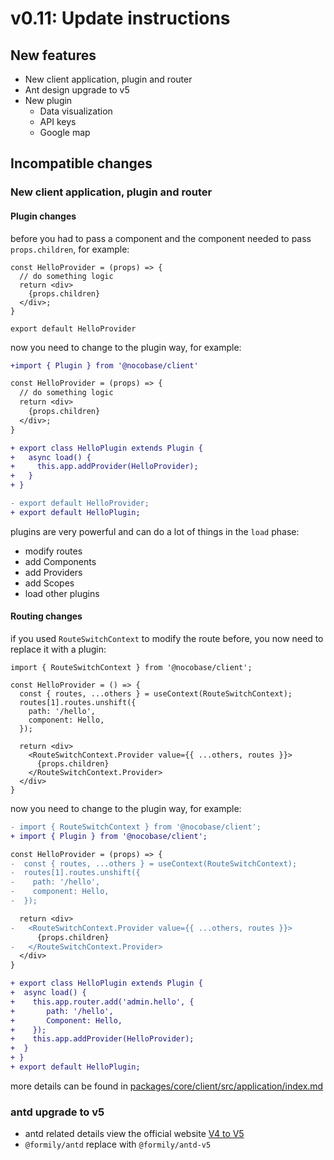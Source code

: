 # v0.11: Update instructions

## New features

- New client application, plugin and router
- Ant design upgrade to v5
- New plugin
  - Data visualization
  - API keys
  - Google map

## Incompatible changes

### New client application, plugin and router

#### Plugin changes

before you had to pass a component and the component needed to pass `props.children`, for example:

```tsx | pure
const HelloProvider = (props) => {
  // do something logic
  return <div>
    {props.children}
  </div>;
}

export default HelloProvider
```

now you need to change to the plugin way, for example:

```diff | pure
+import { Plugin } from '@nocobase/client'

const HelloProvider = (props) => {
  // do something logic
  return <div>
    {props.children}
  </div>;
}

+ export class HelloPlugin extends Plugin {
+   async load() {
+     this.app.addProvider(HelloProvider);
+   }
+ }

- export default HelloProvider;
+ export default HelloPlugin;
```

plugins are very powerful and can do a lot of things in the `load` phase:

- modify routes
- add Components
- add Providers
- add Scopes
- load other plugins

#### Routing changes

if you used `RouteSwitchContext` to modify the route before, you now need to replace it with a plugin:

```tsx | pure
import { RouteSwitchContext } from '@nocobase/client';

const HelloProvider = () => {
  const { routes, ...others } = useContext(RouteSwitchContext);
  routes[1].routes.unshift({
    path: '/hello',
    component: Hello,
  });

  return <div>
    <RouteSwitchContext.Provider value={{ ...others, routes }}>
      {props.children}
    </RouteSwitchContext.Provider>
  </div>
}
```

now you need to change to the plugin way, for example:

```diff | pure
- import { RouteSwitchContext } from '@nocobase/client';
+ import { Plugin } from '@nocobase/client';

const HelloProvider = (props) => {
-  const { routes, ...others } = useContext(RouteSwitchContext);
-  routes[1].routes.unshift({
-    path: '/hello',
-    component: Hello,
-  });

  return <div>
-   <RouteSwitchContext.Provider value={{ ...others, routes }}>
      {props.children}
-   </RouteSwitchContext.Provider>
  </div>
}

+ export class HelloPlugin extends Plugin {
+  async load() {
+    this.app.router.add('admin.hello', {
+       path: '/hello',
+       Component: Hello,
+    });
+    this.app.addProvider(HelloProvider);
+  }
+ }
+ export default HelloPlugin;
```

more details can be found in [packages/core/client/src/application/index.md](https://github.com/nocobase/nocobase/blob/main/packages/core/client/src/application/index.md)

### antd upgrade to v5

- antd related details view the official website [V4 to V5](https://ant.design/docs/react/migration-v5)
- `@formily/antd` replace with `@formily/antd-v5`
